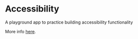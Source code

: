 # Accessibility

A playground app to practice building accessibility functionality


More info [here](https://www.hackingwithswift.com/books/ios-swiftui/accessibility-introduction).

